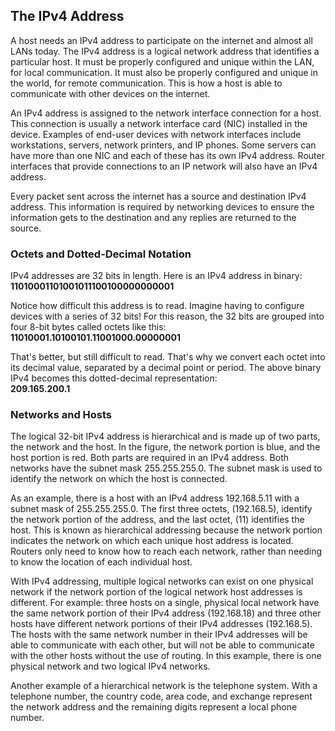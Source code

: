 
## The IPv4 Address

A host needs an IPv4 address to participate on the internet and almost all LANs today. The IPv4 address is a logical network address that identifies a particular host. It must be properly configured and unique within the LAN, for local communication. It must also be properly configured and unique in the world, for remote communication. This is how a host is able to communicate with other devices on the internet.

An IPv4 address is assigned to the network interface connection for a host. This connection is usually a network interface card (NIC) installed in the device. Examples of end-user devices with network interfaces include workstations, servers, network printers, and IP phones. Some servers can have more than one NIC and each of these has its own IPv4 address. Router interfaces that provide connections to an IP network will also have an IPv4 address.

Every packet sent across the internet has a source and destination IPv4 address. This information is required by networking devices to ensure the information gets to the destination and any replies are returned to the source.


### Octets and Dotted-Decimal Notation

IPv4 addresses are 32 bits in length. Here is an IPv4 address in binary:  
**11010001101001011100100000000001**

Notice how difficult this address is to read. Imagine having to configure devices with a series of 32 bits! For this reason, the 32 bits are grouped into four 8-bit bytes called octets like this:  
**11010001.10100101.11001000.00000001**

That's better, but still difficult to read. That's why we convert each octet into its decimal value, separated by a decimal point or period. The above binary IPv4 becomes this dotted-decimal representation:  
**209.165.200.1**

### Networks and Hosts

The logical 32-bit IPv4 address is hierarchical and is made up of two parts, the network and the host. In the figure, the network portion is blue, and the host portion is red. Both parts are required in an IPv4 address. Both networks have the subnet mask 255.255.255.0. The subnet mask is used to identify the network on which the host is connected.

As an example, there is a host with an IPv4 address 192.168.5.11 with a subnet mask of 255.255.255.0. The first three octets, (192.168.5), identify the network portion of the address, and the last octet, (11) identifies the host. This is known as hierarchical addressing because the network portion indicates the network on which each unique host address is located. Routers only need to know how to reach each network, rather than needing to know the location of each individual host.

With IPv4 addressing, multiple logical networks can exist on one physical network if the network portion of the logical network host addresses is different. For example: three hosts on a single, physical local network have the same network portion of their IPv4 address (192.168.18) and three other hosts have different network portions of their IPv4 addresses (192.168.5). The hosts with the same network number in their IPv4 addresses will be able to communicate with each other, but will not be able to communicate with the other hosts without the use of routing. In this example, there is one physical network and two logical IPv4 networks.

Another example of a hierarchical network is the telephone system. With a telephone number, the country code, area code, and exchange represent the network address and the remaining digits represent a local phone number.

